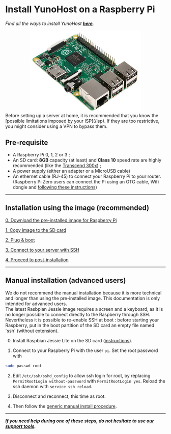 # Install YunoHost on a Raspberry Pi

*Find all the ways to install YunoHost **[here](/install)**.*

<center>
<img src="/images/raspberrypi.jpg" width=350>
</center>

<div class="alert alert-info" markdown="1">
Before setting up a server at home, it is recommended that you know the [possible limitations imposed by your ISP](/isp). If they are too restrictive, you might consider using a VPN to bypass them.
</div>

## Pre-requisite

- A Raspberry Pi 0, 1, 2 or 3 ;
- An SD card: **8GB** capacity (at least) and **Class 10** speed rate are highly recommended (like the [Transcend 300x](http://www.amazon.fr/Transcend-microSDHC-adaptateur-TS32GUSDU1E-Emballage/dp/B00CES44EO)) ;
- A power supply (either an adapter or a MicroUSB cable)
- An ethernet cable (RJ-45) to connect your Raspberry Pi to your router. (Raspberry Pi Zero users can connect the Pi using an OTG cable, Wifi dongle and [following these instructions](https://davidmaitland.me/2015/12/raspberry-pi-zero-headless-setup/))

---

## Installation using the image (recommended)

<a class="btn btn-lg btn-default" href="https://build.yunohost.org/">0. Download the pre-installed image for Raspberry Pi</a>

<a class="btn btn-lg btn-default" href="/copy_image">1. Copy image to the SD card</a>

<a class="btn btn-lg btn-default" href="/plug_and_boot">2. Plug & boot</a>

<a class="btn btn-lg btn-default" href="/ssh">3. Connect to your server with SSH</a>

<a class="btn btn-lg btn-default" href="/postinstall">4. Proceed to post-installation</a>

---

## Manual installation (advanced users)

<div class="alert alert-info" markdown="1">
We do not recommend the manual installation because it is more technical and longer than using the pre-installed image. This documentation is only intended for advanced users.
</div>

<div class="alert alert-warning" markdown="1">
The latest Rasbpian Jessie image requires a screen and a keyboard, as it is no longer possible to connect directly to the Raspberry through SSH. Nevertheless it is possible to re-enable SSH at boot : before starting your Raspberry, put in the boot partition of the SD card an empty file named `ssh` (without extension).
</div>

0. Install Raspbian Jessie Lite on the SD card ([instructions](https://www.raspberrypi.org/downloads/raspbian/)).

1. Connect to your Raspberry Pi with the user `pi`. Set the root password with 
```bash
sudo passwd root
```

2. Edit `/etc/ssh/sshd_config` to allow ssh login for root, by replacing `PermitRootLogin without-password` with `PermitRootLogin yes`. Reload the ssh daemon with `service ssh reload`.

3. Disconnect and reconnect, this time as root.

4. Then follow the <a href="/install_manually">generic manual install procedure</a>.

---

***If you need help during one of these steps, do not hesitate to use [our support tools](/support).***
